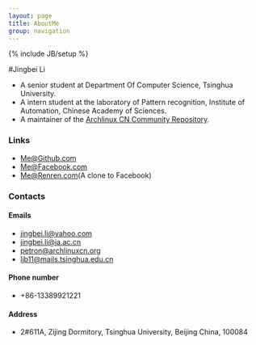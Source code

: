 ```yaml
---
layout: page
title: AboutMe
group: navigation
---
```

{% include JB/setup %}

#Jingbei Li

* A senior student at Department Of Computer Science, Tsinghua University.
* A intern student at the laboratory of Pattern recognition, Institute of Automation, Chinese Academy of Sciences.
* A maintainer of the [Archlinux CN Community Repository](https://github.com/archlinuxcn/repo).

### Links

* [Me@Github.com](https://github.com/petronny)
* [Me@Facebook.com](https://www.facebook.com/jingbei.li)
* [Me@Renren.com](http://www.renren.com/364083386)(A clone to Facebook)

### Contacts

#### Emails

* [jingbei.li@yahoo.com](mailto:jingbei.li@yahoo.com)
* [jingbei.li@ia.ac.cn](mailto:jingbei.li@ia.ac.cn)
* [petron@archlinuxcn.org](mailto:petron@archlinuxcn.org)
* [ljb11@mails.tsinghua.edu.cn](mailto:ljb11@mails.tsinghua.edu.cn)

#### Phone number

* +86-13389921221

#### Address

* 2#611A, Zijing Dormitory, Tsinghua University, Beijing China, 100084
